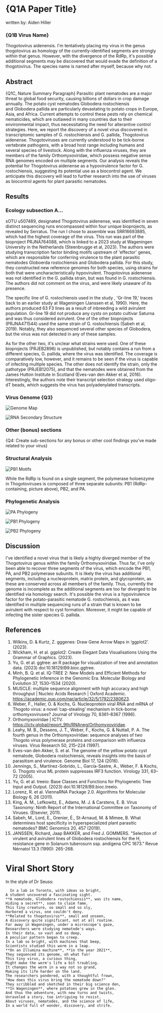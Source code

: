 # {Q1A Paper Title}
written by: Aiden Hiller

### {Q1B Virus Name}
Thogotovirus aidenensis. I'm tentatively placing my virus in the genus
thogotovirus as homology of the currently-identified segments are strongly within
that genus. However, with the divergence of the RdRp, it's possible additional segments
may be discovered that would evade the definition of a thogotovirus. The species name
is named after myself, because why not. 

## Abstract

{Q1C, Nature Summary Paragraph}
Parasitic plant nematodes are a major threat to global food security, causing
billions of dollars in crop damage annually. The potato cyst nematodes Globodera rostochiensis  
and Globodera pallida are particularly devastating to potato crops in Europe, Asia, and
Africa. Current attempts to control these pests rely on chemical nematicides, which are
outlawed in many countries due to their environmental impact, thus necessitating the
need for alterantive control strategies. Here, we report the discovery of a novel virus
discovered in transcriptomic samples of G. rostochiensis and G. pallida, Thogotovirus aidenense.
Thogotoviruses are currently understood to be tick-borne vertebrate pathogens, with a broad
host range including humans and several species of livestock. Along with the influenza
viruses, they are members of the family Orthomyxoviridae, which possess negative sense
RNA genomes encoded on multiple segments. Our analysis reveals the potential for Thogotovirus
aidenense as a hypovirulence factor for G. rostochiensis, suggesting its potential use
as a biocontrol agent. We anticipate this discovery will lead to further research into
the use of viruses as biocontrol agents for plant parasitic nematodes.

## Results

### Ecology subsection A...

sOTU u507489, designated Thogotovirus aidenense, was identified in seven distinct sequencing runs encompassed
within four unique bioprojects, as revealed by Serratus. The run I chose to assemble was
SRR16693885, which had the highest coverage of the virus. This run was part of the bioproject PRJNA764088, which
is linked to a 2023 study at Wageningen University in the Netherlands (Steenbrugge et al, 2023).
The authors were studying transcription factor binding motifs upstream of 'effector' genes, which
are responsible for conferring virulence to the plant parasitic nematodes Globoerda rostochiensis
and Globodera pallida. For this study, they constructed new reference genomes for both species, using
strains for both that were uncharacteristically hypovirulent. Thogotovirus aidenense was not identified in the
G. pallida strain, but was found in G. rostochiensis. The authors did not comment on the virus, and
were likely unaware of its presence. 

The specific line of G. rostochiensis used in the study , 'Gr-line 19,' traces back to an earlier
study at Wageningen (Janssen et al, 1990). Here, the authors produced 63 F3 lines as a result of
inbreeding a wild avirulent population. Gr-line 19 did not produce any cysts on potato cultivar Saturna
and was thus considered avirulent. One of the other bioprojects (PRJNA471544) used the same strain of 
G. rostochiensis (Sabeh et al, 2019). Notably, they also sequenced several other species of Globodera, 
but the virus was not detected in any of these samples. 

As for the other two, it's unclear what strains were used. One of these bioprojects (PRJEB2896) is unpublished,
but notably contains a run from a different species, G. pallida, where the virus was identified. The coverage is
comparatively low, however, and it remains to be seen if the virus is capable of infecting multiple species.
The other does not identify the strain, only the pathotype (PRJEB12075), and that the nematodes were obtained from 
the James Hutton Institute in Scotland (Eves-van den Akker et al, 2016). Interestingly, the authors note their 
transcript selection strategy used oligo-dT beads, which suggests the virus has polyadenylated transcripts.

### Virus Genome {Q3}

![Genome Map](./img/thogoAiden/genomemap.png)

![RNA Secondary Structure](./img/thogoAiden/rnass.png)

### Other (bonus) sections

{Q4: Create sub-sections for any bonus or other cool findings you've made
related to your virus}

### Structural Analysis

![PB1 Motifs](./img/thogoAiden/pb1_motifs.png)

While the RdRp is found on a single segment, the polymerase holoenzyme in Thogotoviruses is composed of 
three separate subunits: PB1 (RdRp-containing, picture above), PB2, and PA.

### Phylogenetic Analysis

![PA Phylogeny](./img/thogoAiden/PAPhylo.png)

![PB1 Phylogeny](./img/thogoAiden/PB1Phylo.png)

![PB2 Phylogeny](./img/thogoAiden/PB2Phylo.png)

## Discussion

I've identified a novel virus that is likely a highly diverged member of the 
Thogotovirus genus within the family Orthomyxoviridae. Thus far, I've only been
able to recover three segments of the virus, which encode the PB1, PA, and PB2
polymerase subunits. It is likely the virus has additional segments, including
a nucleoprotein, matrix protein, and glycoprotein, as these are conserved across
all members of the family. Thus, currently the genome is incomplete as the additional
segments are too far diverged to be identified via homology search.
It's possible the virus is a hypovirulence factor for the potato-parasitic nematode
G. rostochiensis, as it was identified in multiple sequencing runs of a strain that
is known to be avirulent with respect to cyst formation. Moreover, it might be capable
of infecting the sister species G. pallida.

## References

1. Wilkins, D. & Kurtz, Z. gggenes: Draw Gene Arrow Maps in ‘ggplot2’. (2023).
2. Wickham, H. et al. ggplot2: Create Elegant Data Visualisations Using the Grammar of Graphics. (2023).
3. Yu, G. et al. ggtree: an R package for visualization of tree and annotation data. (2023) doi:10.18129/B9.bioc.ggtree.
4. Minh, B. Q. et al. IQ-TREE 2: New Models and Efficient Methods for Phylogenetic Inference in the Genomic Era. Molecular Biology and Evolution 37, 1530–1534 (2020).
5. MUSCLE: multiple sequence alignment with high accuracy and high throughput | Nucleic Acids Research | Oxford Academic. https://academic.oup.com/nar/article/32/5/1792/2380623.
6. Weber, F., Haller, O. & Kochs, G. Nucleoprotein viral RNA and mRNA of Thogoto virus: a novel ‘cap-stealing’ mechanism in tick-borne orthomyxoviruses? Journal of Virology 70, 8361–8367 (1996).
7. Orthomyxoviridae | ICTV. https://ictv.global/report_9th/RNAneg/Orthomyxoviridae.
8. Leahy, M. B., Dessens, J. T., Weber, F., Kochs, G. & Nuttall, P. A. The fourth genus in the Orthomyxoviridae: sequence analyses of two Thogoto virus polymerase proteins and comparison with influenza viruses. Virus Research 50, 215–224 (1997).
9. Eves-van den Akker, S. et al. The genome of the yellow potato cyst nematode, Globodera rostochiensis, reveals insights into the basis of parasitism and virulence. Genome Biol 17, 124 (2016).
10. Jennings, S., Martínez-Sobrido, L., García-Sastre, A., Weber, F. & Kochs, G. Thogoto virus ML protein suppresses IRF3 function. Virology 331, 63–72 (2005).
11. Yu, G. et al. treeio: Base Classes and Functions for Phylogenetic Tree Input and Output. (2023) doi:10.18129/B9.bioc.treeio.
12. Lorenz, R. et al. ViennaRNA Package 2.0. Algorithms for Molecular Biology 6, 26 (2011).
13. King, A. M., Lefkowitz, E., Adams, M. J. & Carstens, E. B. Virus Taxonomy: Ninth Report of the International Committee on Taxonomy of Viruses. (Elsevier, 2011).
14. Sabeh, M., Lord, E., Grenier, É., St-Arnaud, M. & Mimee, B. What determines host specificity in hyperspecialized plant parasitic nematodes? BMC Genomics 20, 457 (2019).
15. JANSSEN, Richard, Jaap BAKKER, and Fred J. GOMMERS. "Selection of virulent and avirulent lines of Globodera rostochiensis for the H, resistance gene in Solanurn tuberosurn ssp. andigena CPC 1673." Revue Nérnatol 13.3 (1990): 265-268.

# Viral Short Story

In the style of Dr Seuss:
```
  In a lab in Toronto, with ideas so bright,
A student uncovered a fascinating sight.
**A nematode, Globodera rostochiensis**, was its name,
Hiding a secret**, soon to claim fame.
This tiny creature, so small and so sly,
Harbored a virus, one couldn't deny.
**Related to thogotovirus**, small and unseen,
A discovery quite significant, not at all routine.
Far away in Wageningen, under a microscope's gaze,
Researchers were studying nematode's ways.
In their data, so vast and so deep,
A peculiar pattern began to creep.
In a lab so bright, with machines that beep,
Scientists studied this worm in a leap.
**On an Illumina machine**, **in the year 2021**,
They sequenced its genome, oh what fun!
This tiny virus, a curious thing,
Might make the worm's life a bit troubling.
It changes the worm in a way not so grand,
Making its life harder on the land.
The researchers pondered, with a thoughtful frown,
"How does this virus bring the nematode down?"
They scribbled and sketched in their big science den,
**In Wageningen**, where potatoes grew in the glen.
And thus the adventure, with new turns and twists,
Unraveled a story, too intriguing to resist.
About viruses, nematodes, and the science of life,
In a world full of wonder, discovery, and strife.
```